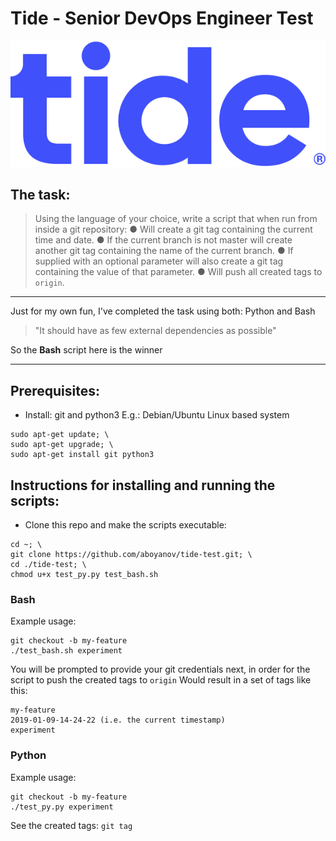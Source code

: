 # Tide - Senior DevOps Engineer Test

![](https://github.com/aboyanov/tide-test/blob/master/tide_logo.png)

## The task:
> Using the language of your choice, write a script that when run from inside a git repository:
● Will create a git tag containing the current time and date.
● If the current branch is not master will create another git tag containing the name of
the current branch.
● If supplied with an optional parameter will also create a git tag containing the value
of that parameter.
● Will push all created tags to `origin`.

------------
Just for my own fun, I've completed the task using both: Python and Bash
> "It should have as few external dependencies as possible"

So the **Bash** script here is the winner

------------

## Prerequisites:
* Install: git and python3
E.g.: Debian/Ubuntu Linux based system
```
sudo apt-get update; \
sudo apt-get upgrade; \
sudo apt-get install git python3
```

## Instructions for installing and running the scripts:
* Clone this repo and make the scripts executable:
```
cd ~; \
git clone https://github.com/aboyanov/tide-test.git; \
cd ./tide-test; \
chmod u+x test_py.py test_bash.sh
```
### Bash
Example usage:
```
git checkout -b my-feature
./test_bash.sh experiment
```
You will be prompted to provide your git credentials next, in order for the script to push the created tags to `origin`
Would result in a set of tags like this:
```
my-feature
2019-01-09-14-24-22 (i.e. the current timestamp)
experiment
```
### Python
Example usage:
```
git checkout -b my-feature
./test_py.py experiment
```
See the created tags:
`git tag`

